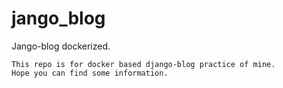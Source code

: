 # jango_blog
Jango-blog dockerized.

```
This repo is for docker based django-blog practice of mine.
Hope you can find some information.
```
